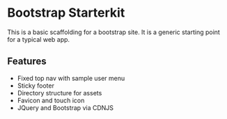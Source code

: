 # Bootstrap Starterkit

This is a basic scaffolding for a bootstrap site. It is a generic starting point for a typical web app.

## Features

* Fixed top nav with sample user menu
* Sticky footer
* Directory structure for assets
* Favicon and touch icon
* JQuery and Bootstrap via CDNJS

